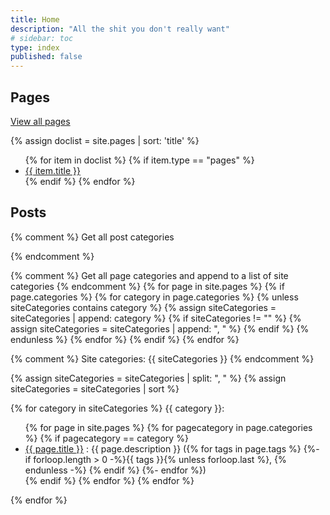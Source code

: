 ```yaml
---
title: Home
description: "All the shit you don't really want"
# sidebar: toc
type: index
published: false
---
```


<!-- markdownlint-disable-file -->
<!-- cspell:disable -->

## Pages

[View all pages](https://tlourey.github.io/pages/)

{% assign doclist = site.pages | sort: 'title' %}
<ul>
{% for item in doclist %}
  {% if item.type == "pages" %}
    <li><a href="{{ item.url }}">{{ item.title }}</a></li>
  {% endif %}
{% endfor %}
</ul>

## Posts

{% comment %} Get all post categories
<!-- {% for post in site.posts %}
  {% for category in post.categories %}
    {% unless siteCategories contains category %}
      {% if siteCategories != "" %}
        {% assign siteCategories = siteCategories | append: ", " %}
      {% endif %}
      {% assign siteCategories = siteCategories | append: category %}
    {% endunless %}
  {% endfor %}
{% endfor %} -->
{% endcomment %}

{% comment %} Get all page categories and append to a list of site categories {% endcomment %}
{% for page in site.pages %}
  {% if page.categories %}
    {% for category in page.categories %}
      {% unless siteCategories contains category %}
        {% assign siteCategories = siteCategories | append: category %}
        {% if siteCategories != "" %}
          {% assign siteCategories = siteCategories | append: ", " %}
        {% endif %}
      {% endunless %}
    {% endfor %}
  {% endif %}
{% endfor %}

{% comment %}
Site categories: {{ siteCategories }}
{% endcomment %}

{% assign siteCategories = siteCategories | split: ", " %}
{% assign siteCategories = siteCategories | sort %}


{% for category in siteCategories %}
{{ category }}:<br>
<ul>
  {% for page in site.pages %}
    {% for pagecategory in page.categories %}
      {% if pagecategory == category %}
        <li><a href="{{ page.url }}">{{ page.title }}</a> : {{ page.description }}
          ({% for tags in page.tags %}
            {%- if forloop.length > 0 -%}{{ tags }}{% unless forloop.last %}, {% endunless -%} {% endif %}
          {%- endfor %})
        </li>
      {% endif %}
    {% endfor %}
  {% endfor %}
</ul>
{% endfor %}
